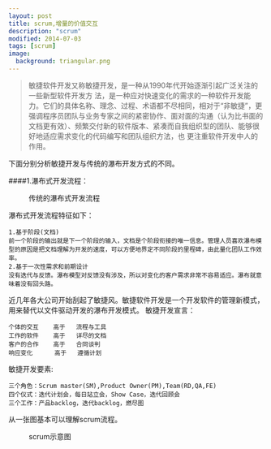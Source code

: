 ```yaml
---
layout: post
title: scrum,增量的价值交互
description: "scrum"
modified: 2014-07-03
tags: [scrum]
image:
  background: triangular.png
---
```


>敏捷软件开发又称敏捷开发，是一种从1990年代开始逐渐引起广泛关注的一些新型软件开发方 法，是一种应对快速变化的需求的一种软件开发能力。它们的具体名称、理念、过程、术语都不尽相同，相对于“非敏捷”，更强调程序员团队与业务专家之间的紧密协作、面对面的沟通（认为比书面的文档更有效）、频繁交付新的软件版本、紧凑而自我组织型的团队、能够很好地适应需求变化的代码编写和团队组织方法，也 更注重软件开发中人的作用。

下面分别分析敏捷开发与传统的瀑布开发方式的不同。

####1.瀑布式开发流程：

<figure>
    <img scr="/images/waterfull.png"/>
    <figcaption>传统的瀑布式开发流程</figcaption>
</figure>

瀑布式开发流程特征如下：

```
1.基于阶段(文档)
前一个阶段的输出就是下一个阶段的输入，文档是个阶段衔接的唯一信息。管理人员喜欢瀑布模型的原因是把文档理解为开发的速度，可以方便地界定不同阶段的里程碑，由此量化团队工作效率。
2.基于一次性需求和前期设计
没有迭代与反馈。瀑布模型对反馈没有涉及，所以对变化的客户需求非常不容易适应。瀑布就意味着没有回头路。 
```

近几年各大公司开始刮起了敏捷风。敏捷软件开发是一个开发软件的管理新模式，用来替代以文件驱动开发的瀑布开发模式。
敏捷开发宣言：

```
个体的交互    高于   流程与工具
工作的软件    高于   详尽的文档
客户的合作    高于   合同谈判
响应变化      高于   遵循计划
```

敏捷开发要素:

```
三个角色：Scrum master(SM),Product Owner(PM),Team(RD,QA,FE)
四个仪式：迭代计划会，每日站立会，Show Case，迭代回顾会
三个工作：产品backlog，迭代backlog，燃尽图
```

从一张图基本可以理解scrum流程。
<figure>
    <img scr="/images/scrum.png"/>
    <figcaption>scrum示意图</figcaption>
</figure>
